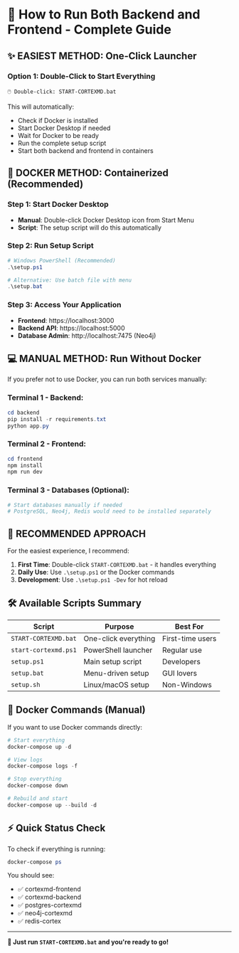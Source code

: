 # 🚀 How to Run Both Backend and Frontend - Complete Guide

## ✨ **EASIEST METHOD: One-Click Launcher**

### Option 1: Double-Click to Start Everything
```
🖱️ Double-click: START-CORTEXMD.bat
```
This will automatically:
- Check if Docker is installed
- Start Docker Desktop if needed  
- Wait for Docker to be ready
- Run the complete setup script
- Start both backend and frontend in containers


## 🐳 **DOCKER METHOD: Containerized (Recommended)**

### Step 1: Start Docker Desktop
- **Manual**: Double-click Docker Desktop icon from Start Menu
- **Script**: The setup script will do this automatically

### Step 2: Run Setup Script
```powershell
# Windows PowerShell (Recommended)
.\setup.ps1

# Alternative: Use batch file with menu
.\setup.bat
```

### Step 3: Access Your Application
- **Frontend**: https://localhost:3000
- **Backend API**: https://localhost:5000
- **Database Admin**: http://localhost:7475 (Neo4j)

## 💻 **MANUAL METHOD: Run Without Docker**

If you prefer not to use Docker, you can run both services manually:

### Terminal 1 - Backend:
```powershell
cd backend
pip install -r requirements.txt
python app.py
```

### Terminal 2 - Frontend:
```powershell
cd frontend  
npm install
npm run dev
```

### Terminal 3 - Databases (Optional):
```powershell
# Start databases manually if needed
# PostgreSQL, Neo4j, Redis would need to be installed separately
```

## 🎯 **RECOMMENDED APPROACH**

For the easiest experience, I recommend:

1. **First Time**: Double-click `START-CORTEXMD.bat` - it handles everything
2. **Daily Use**: Use `.\setup.ps1` or the Docker commands
3. **Development**: Use `.\setup.ps1 -Dev` for hot reload

## 🛠️ **Available Scripts Summary**

| Script | Purpose | Best For |
|--------|---------|----------|
| `START-CORTEXMD.bat` | One-click everything | First-time users |
| `start-cortexmd.ps1` | PowerShell launcher | Regular use |
| `setup.ps1` | Main setup script | Developers | 
| `setup.bat` | Menu-driven setup | GUI lovers |
| `setup.sh` | Linux/macOS setup | Non-Windows |

## 🔧 **Docker Commands (Manual)**

If you want to use Docker commands directly:

```powershell
# Start everything
docker-compose up -d

# View logs
docker-compose logs -f

# Stop everything  
docker-compose down

# Rebuild and start
docker-compose up --build -d
```

## ⚡ **Quick Status Check**

To check if everything is running:
```powershell
docker-compose ps
```

You should see:
- ✅ cortexmd-frontend
- ✅ cortexmd-backend  
- ✅ postgres-cortexmd
- ✅ neo4j-cortexmd
- ✅ redis-cortex

---

**🎉 Just run `START-CORTEXMD.bat` and you're ready to go!**